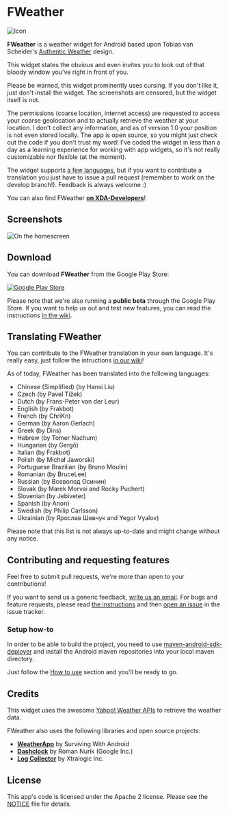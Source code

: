 FWeather
========
![Icon](https://raw2.github.com/frakbot/FWeather/develop/FWeather/src/main/res/drawable-xhdpi/ic_launcher.png)

**FWeather** is a weather widget for Android based upon Tobias van Scheider's
[Authentic Weather](http://www.behance.net/gallery/Authentic-Weather/7196565) design.

This widget states the obvious and even invites you to look out of that bloody window
you've right in front of you.

Please be warned, this widget prominently uses cursing. If you don't like it,
just don't install the widget. The screenshots are censored, but the widget itself is not.

The permissions (coarse location, internet access) are requested to access your
coarse geolocation and to actually retrieve the weather at your location.
I don't collect any information, and as of version 1.0 your position is not even
stored locally. The app is open source, so you might just check out the code
if you don't trust my word! I've coded the widget in less than a day as a
learning experience for working with app widgets, so it's not really customizable
nor flexible (at the moment).

The widget supports [a few languages](#translating-fweather), but if you want
to contribute a translation you just have to issue a pull request
(remember to work on the develop branch!). Feedback is always welcome :)

You can also find FWeather **[on XDA-Developers](http://forum.xda-developers.com/showthread.php?t=2346105)**!


## Screenshots
![On the homescreen](http://hostr.co/file/JSS1T9zM56uG/2013-07-01-01.29.15_w400.png)

## Download
You can download **FWeather** from the Google Play Store:

[![Google Play Store](https://developer.android.com/images/brand/en_generic_rgb_wo_60.png)](https://play.google.com/store/apps/details?id=net.frakbot.FWeather)

Please note that we're also running a **public beta** through the Google Play Store.
If you want to help us out and test new features, you can read the instructions
[in the wiki](https://github.com/frakbot/FWeather/wiki/Joining-the-beta).


## Translating FWeather
You can contribute to the FWeather translation in your own language.
It's really easy, just follow the intructions [in our wiki](https://github.com/frakbot/FWeather/wiki/Translating-FWeather-(on-Crowdin))!

As of today, FWeather has been translated into the following languages:
* Chinese (Simplified) (by Hansi Liu)
* Czech (by Pavel Tížek)
* Dutch (by Frans-Peter van der Leur)
* English (by Frakbot)
* French (by ChriKn)
* German (by Aaron Gerlach)
* Greek (by Dins)
* Hebrew (by Tomer Nachum)
* Hungarian (by Gergő)
* Italian (by Frakbot)
* Polish (by Michał Jaworski)
* Portuguese Brazilian (by Bruno Moulin)
* Romanian (by BruceLee)
* Russian (by Всеволод Осинин)
* Slovak (by Marek Morvai and Rocky Puchert)
* Slovenian (by Jebiveter)
* Spanish (by Anon)
* Swedish (by Philip Carlsson)
* Ukrainian (by Ярослав Шевчук and Yegor Vyalov)

Please note that this list is not always up-to-date and might change without any notice.

## Contributing and requesting features
Feel free to submit pull requests, we're more than open to your contributions!

If you want to send us a generic feedback, [write us an email](mailto:frakbot+fweather@gmail.com).
For bugs and feature requests, please read [the instructions](https://github.com/frakbot/FWeather/wiki/How-to-report-a-bug)
and then [open an issue](https://github.com/frakbot/FWeather/issues) in the issue tracker.

### Setup how-to
In order to be able to build the project, you need to use [maven-android-sdk-deployer](https://github.com/mosabua/maven-android-sdk-deployer) and install the Android maven repositories into your local maven directory.

Just follow the [How to use](https://github.com/mosabua/maven-android-sdk-deployer?source=cc#how-to-use) section and you'll be ready to go.

## Credits
This widget uses the awesome [Yahoo! Weather APIs](http://developer.yahoo.com/weather/)
to retrieve the weather data.

FWeather also uses the following libraries and open source projects:

* **[WeatherApp](https://github.com/survivingwithandroid/Surviving-with-android/tree/master/WeatherApp)** by Surviving With Android
* **[Dashclock](https://code.google.com/p/dashclock/)** by Roman Nurik (Google Inc.)
* **[Log Collector](https://code.google.com/p/android-log-collector/)** by Xtralogic Inc.

## License
This app's code is licensed under the Apache 2 license.
Please see the [NOTICE](/NOTICE) file for details.

